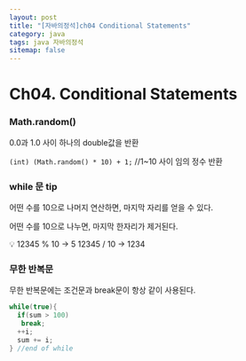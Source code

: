 ```yaml
---
layout: post
title: "[자바의정석]ch04 Conditional Statements"
category: java
tags: java 자바의정석
sitemap: false
---
```

# Ch04. Conditional Statements

### Math.random()

0.0과 1.0 사이 하나의 double값을 반환

`(int) (Math.random() * 10) + 1;` //1~10 사이 임의 정수 반환

### while 문 tip

어떤 수를 10으로 나머지 연산하면, 마지막 자리를 얻을 수 있다.

어떤 수를 10으로 나누면, 마지막 한자리가 제거된다.

<aside>
💡 12345 % 10 → 5
12345 / 10 → 1234

</aside>

### 무한 반복문

무한 반복문에는 조건문과 break문이 항상 같이 사용된다.

```java
while(true){
  if(sum > 100)
   break;
  ++i;
  sum += i;
} //end of while
```